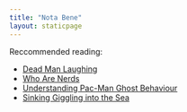 ```yaml
---
title: "Nota Bene"
layout: staticpage
---
```


Reccommended reading:

* [Dead Man Laughing](https://www.newyorker.com/magazine/2008/12/22/dead-man-laughing)
* [Who Are Nerds](https://popula.com/2019/04/04/what-are-nerds/)
* [Understanding Pac-Man Ghost Behaviour](http://gameinternals.com/understanding-pac-man-ghost-behavior)
* [Sinking Giggling into the Sea](https://www.lrb.co.uk/the-paper/v35/n14/jonathan-coe/sinking-giggling-into-the-sea)

